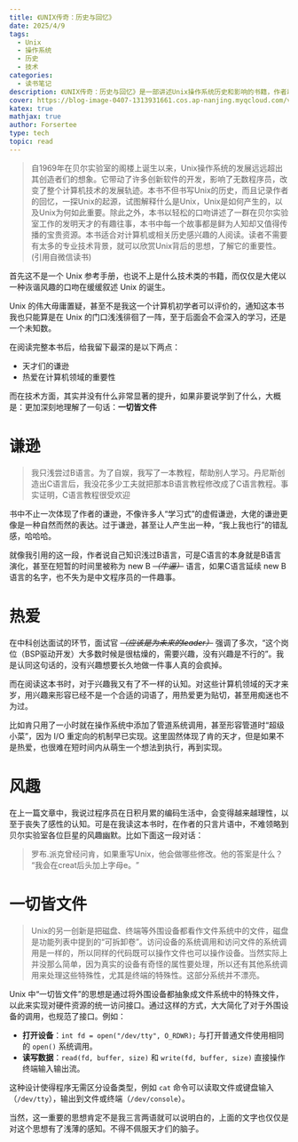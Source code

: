 ```yaml
---
title: 《UNIX传奇：历史与回忆》
date: 2025/4/9
tags:
  - Unix
  - 操作系统
  - 历史
  - 技术
categories:
  - 读书笔记
description: 《UNIX传奇：历史与回忆》是一部讲述Unix操作系统历史和影响的书籍，作者以轻松幽默的笔触记录Unix的起源、发展及其重要性。书中不仅展现了Unix创造者的谦逊和对计算机领域的热爱，还揭示了“一切皆文件”的核心思想，即把硬件资源抽象成文件系统中的特殊文件，简化了对硬件的调用。这本书适合对计算机历史感兴趣的读者，无需专业技术背景即可欣赏Unix的思想和重要性。
cover: https://blog-image-0407-1313931661.cos.ap-nanjing.myqcloud.com/v2-2429c2222d0680eadf76d9ee34adab7b_720w.jpg.png?imageSlim
katex: true
mathjax: true
author: Forsertee
type: tech
topic: read
---
```

> 自1969年在贝尔实验室的阁楼上诞生以来，Unix操作系统的发展远远超出其创造者们的想象。它带动了许多创新软件的开发，影响了无数程序员，改变了整个计算机技术的发展轨迹。本书不但书写Unix的历史，而且记录作者的回忆，一探Unix的起源，试图解释什么是Unix，Unix是如何产生的，以及Unix为何如此重要。除此之外，本书以轻松的口吻讲述了一群在贝尔实验室工作的发明天才的有趣往事，本书中每一个故事都是鲜为人知却又值得传播的宝贵资源。本书适合对计算机或相关历史感兴趣的人阅读。读者不需要有太多的专业技术背景，就可以欣赏Unix背后的思想，了解它的重要性。(引用自微信读书)

首先这不是一个 Unix 参考手册，也说不上是什么技术类的书籍，而仅仅是大佬以一种诙谐风趣的口吻在缓缓叙述 Unix 的诞生。

Unix 的伟大毋庸置疑，甚至不是我这一个计算机初学者可以评价的，通知这本书我也只能算是在 Unix 的门口浅浅徘徊了一阵，至于后面会不会深入的学习，还是一个未知数。

在阅读完整本书后，给我留下最深的是以下两点：
* 天才们的谦逊
* 热爱在计算机领域的重要性

而在技术方面，其实并没有什么非常显著的提升，如果非要说学到了什么，大概是：更加深刻地理解了一句话：**一切皆文件**


# 谦逊

> 我只浅尝过B语言。为了自娱，我写了一本教程，帮助别人学习。丹尼斯创造出C语言后，我没花多少工夫就把那本B语言教程修改成了C语言教程。事实证明，C语言教程很受欢迎

书中不止一次体现了作者的谦逊，不像许多人“学习式”的虚假谦逊，大佬的谦逊更像是一种自然而然的表达。过于谦逊，甚至让人产生出一种，“我上我也行”的错乱感，哈哈哈。

就像我引用的这一段，作者说自己知识浅过B语言，可是C语言的本身就是B语言演化，甚至在短暂的时间里被称为 new B *~~（牛逼）~~* 语言，如果C语言延续 new B 语言的名字，也不失为是中文程序员的一件趣事。
# 热爱

在中科创达面试的环节，面试官 *~~（应该是为未来的leader）~~* 强调了多次，“这个岗位（BSP驱动开发）大多数时候是很枯燥的，需要兴趣，没有兴趣是不行的”。我是认同这句话的，没有兴趣想要长久地做一件事人真的会疯掉。

而在阅读这本书时，对于兴趣我又有了不一样的认知。对这些计算机领域的天才来岁，用兴趣来形容已经不是一个合适的词语了，用热爱更为贴切，甚至用痴迷也不为过。

比如肯只用了一小时就在操作系统中添加了管道系统调用，甚至形容管道时“超级小菜”，因为 I/O 重定向的机制早已实现。这里固然体现了肯的天才，但是如果不是热爱，也很难在短时间内从萌生一个想法到执行，再到实现。

# 风趣

在上一篇文章中，我说过程序员在日积月累的编码生活中，会变得越来越理性，以至于丧失了感性的认知。可是在我读这本书时，在作者的只言片语中，不难领略到贝尔实验室各位巨星的风趣幽默。比如下面这一段对话：

> 罗布.派克曾经问肯，如果重写Unix，他会做哪些修改。他的答案是什么？​“我会在creat后头加上字母e。​”

# 一切皆文件

> Unix的另一创新是把磁盘、终端等外围设备都看作文件系统中的文件，磁盘是功能列表中提到的“可拆卸卷”​。访问设备的系统调用和访问文件的系统调用是一样的，所以同样的代码既可以操作文件也可以操作设备。当然实际上并没那么简单，因为真实的设备有奇怪的属性要处理，所以还有其他系统调用来处理这些特殊性，尤其是终端的特殊性。这部分系统并不漂亮。

Unix 中“一切皆文件”的思想是通过将外围设备都抽象成文件系统中的特殊文件，以此来实现对硬件资源的统一访问接口。通过这样的方式，大大简化了对于外围设备的调用，也规范了接口。例如：

- **打开设备**​：`int fd = open("/dev/tty", O_RDWR);` 与打开普通文件使用相同的 `open()` 系统调用。
- ​**读写数据**​：`read(fd, buffer, size)` 和 `write(fd, buffer, size)` 直接操作终端输入输出流。

这种设计使得程序无需区分设备类型，例如 `cat` 命令可以读取文件或键盘输入（`/dev/tty`），输出到文件或终端（`/dev/console`）。

当然，这一重要的思想肯定不是我三言两语就可以说明白的，上面的文字也仅仅是对这个思想有了浅薄的感知。不得不佩服天才们的脑子。







